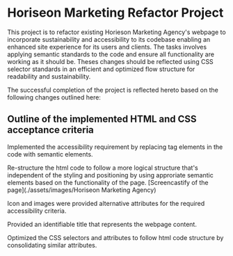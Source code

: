 # Horiseon Marketing Refactor Project

This project is to refactor existing Horieson Marketing Agency's webpage to incorporate sustainability and accessibility to its codebase enabling an enhanced site 
experience for its users and clients. The tasks involves applying semantic standards to the code and ensure all functionality are working as it should be. 
Theses changes should be reflected using CSS selector standards in an efficient and optimized flow structure for readability and sustainability.

The successful completion of the project is reflected hereto based on the following changes outlined here:

## Outline of the implemented HTML and CSS acceptance criteria

Implemented the accessibility requirement by replacing tag elements in the code with semantic elements.

Re-structure the html code to follow a more logical structure that's independent of the styling and positioning by using approriate semantic elements based on the functionality of the page.
[Screencastify of the page](./assets/images/Horiseon Marketing Agency)

Icon and images were  provided alternative attributes for the required accessibility criteria.

Provided an identifiable title that represents the webpage content. 

Optimized the CSS selectors and attributes to follow html code structure by consolidating similar attributes.




